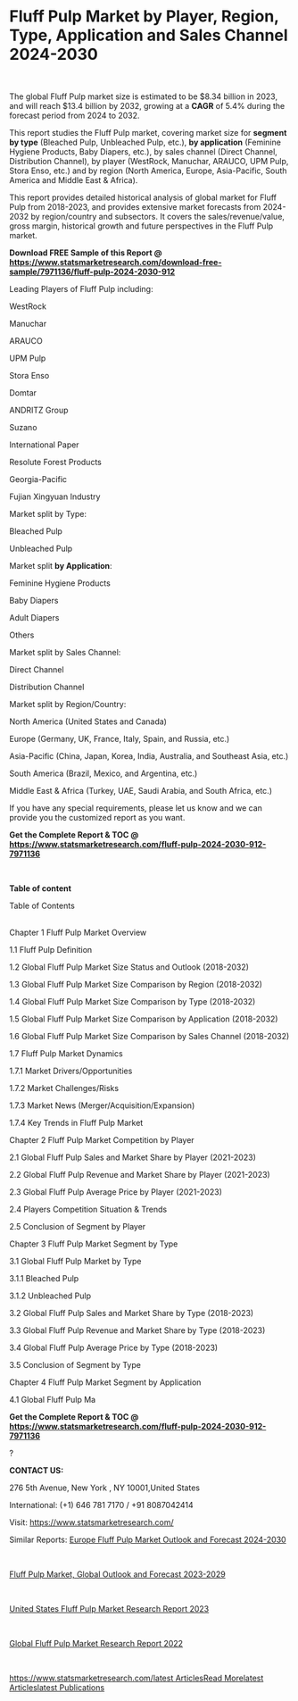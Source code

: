 <h1>Fluff Pulp Market by Player, Region, Type, Application and Sales Channel 2024-2030</h1><br/><p>The global Fluff Pulp market size is estimated to be $8.34 billion in 2023, and will reach $13.4 billion by 2032, growing at a <strong>CAGR</strong> of 5.4% during the forecast period from 2024 to 2032.</p>
 
 
 
 <p>This report studies the Fluff Pulp market, covering market size for <strong>segment by type</strong> (Bleached Pulp, Unbleached Pulp, etc.), <strong>by application</strong> (Feminine Hygiene Products, Baby Diapers, etc.), by sales channel (Direct Channel, Distribution Channel), by player (WestRock, Manuchar, ARAUCO, UPM Pulp, Stora Enso, etc.) and by region (North America, Europe, Asia-Pacific, South America and Middle East & Africa).</p>
 
 
 
 <p>This report provides detailed historical analysis of global market for Fluff Pulp from 2018-2023, and provides extensive market forecasts from 2024-2032 by region/country and subsectors. It covers the sales/revenue/value, gross margin, historical growth and future perspectives in the Fluff Pulp market.</p>
 
 
 
 <p><strong>Download FREE Sample of this Report @ <a href="https://www.statsmarketresearch.com/download-free-sample/7971136/fluff-pulp-2024-2030-912">https://www.statsmarketresearch.com/download-free-sample/7971136/fluff-pulp-2024-2030-912</a></strong></p>
 
 
 
 <p>Leading Players of Fluff Pulp including:</p>
 
 
 
 <p>WestRock</p>
 
 
 
 <p>Manuchar</p>
 
 
 
 <p>ARAUCO</p>
 
 
 
 <p>UPM Pulp</p>
 
 
 
 <p>Stora Enso</p>
 
 
 
 <p>Domtar</p>
 
 
 
 <p>ANDRITZ Group</p>
 
 
 
 <p>Suzano</p>
 
 
 
 <p>International Paper</p>
 
 
 
 <p>Resolute Forest Products</p>
 
 
 
 <p>Georgia-Pacific</p>
 
 
 
 <p>Fujian Xingyuan Industry</p>
 
 
 
 <p>Market split by Type:</p>
 
 
 
 <p>Bleached Pulp</p>
 
 
 
 <p>Unbleached Pulp</p>
 
 
 
 <p>Market split <strong>by Application</strong>:</p>
 
 
 
 <p>Feminine Hygiene Products</p>
 
 
 
 <p>Baby Diapers</p>
 
 
 
 <p>Adult Diapers</p>
 
 
 
 <p>Others</p>
 
 
 
 <p>Market split by Sales Channel:</p>
 
 
 
 <p>Direct Channel</p>
 
 
 
 <p>Distribution Channel</p>
 
 
 
 <p>Market split by Region/Country:</p>
 
 
 
 <p>North America (United States and Canada)</p>
 
 
 
 <p>Europe (Germany, UK, France, Italy, Spain, and Russia, etc.)</p>
 
 
 
 <p>Asia-Pacific (China, Japan, Korea, India, Australia, and Southeast Asia, etc.)</p>
 
 
 
 <p>South America (Brazil, Mexico, and Argentina, etc.)</p>
 
 
 
 <p>Middle East & Africa (Turkey, UAE, Saudi Arabia, and South Africa, etc.)</p>
 
 
 
 <p>If you have any special requirements, please let us know and we can provide you the customized report as you want.</p>
 
 
 
 <div><b>Get the Complete Report & TOC @ <a href="https://www.statsmarketresearch.com/fluff-pulp-2024-2030-912-7971136">https://www.statsmarketresearch.com/fluff-pulp-2024-2030-912-7971136</a></b></div>
 
 
 
 <p><br />
 
 <b>Table of content</b></p>
 
 
 
 <p>Table of Contents<br />
 
 <br />
 
 Chapter 1 Fluff Pulp Market Overview<br />
 
 1.1 Fluff Pulp Definition<br />
 
 1.2 Global Fluff Pulp Market Size Status and Outlook (2018-2032)<br />
 
 1.3 Global Fluff Pulp Market Size Comparison by Region (2018-2032)<br />
 
 1.4 Global Fluff Pulp Market Size Comparison by Type (2018-2032)<br />
 
 1.5 Global Fluff Pulp Market Size Comparison by Application (2018-2032)<br />
 
 1.6 Global Fluff Pulp Market Size Comparison by Sales Channel (2018-2032)<br />
 
 1.7 Fluff Pulp Market Dynamics<br />
 
 1.7.1 Market Drivers/Opportunities<br />
 
 1.7.2 Market Challenges/Risks<br />
 
 1.7.3 Market News (Merger/Acquisition/Expansion)<br />
 
 1.7.4 Key Trends in Fluff Pulp Market<br />
 
 Chapter 2 Fluff Pulp Market Competition by Player<br />
 
 2.1 Global Fluff Pulp Sales and Market Share by Player (2021-2023)<br />
 
 2.2 Global Fluff Pulp Revenue and Market Share by Player (2021-2023)<br />
 
 2.3 Global Fluff Pulp Average Price by Player (2021-2023)<br />
 
 2.4 Players Competition Situation & Trends<br />
 
 2.5 Conclusion of Segment by Player<br />
 
 Chapter 3 Fluff Pulp Market Segment by Type<br />
 
 3.1 Global Fluff Pulp Market by Type<br />
 
 3.1.1 Bleached Pulp<br />
 
 3.1.2 Unbleached Pulp<br />
 
 3.2 Global Fluff Pulp Sales and Market Share by Type (2018-2023)<br />
 
 3.3 Global Fluff Pulp Revenue and Market Share by Type (2018-2023)<br />
 
 3.4 Global Fluff Pulp Average Price by Type (2018-2023)<br />
 
 3.5 Conclusion of Segment by Type<br />
 
 Chapter 4 Fluff Pulp Market Segment by Application<br />
 
 4.1 Global Fluff Pulp Ma</p>
 
 
 
 <div><b>Get the Complete Report & TOC @ <a href="https://www.statsmarketresearch.com/fluff-pulp-2024-2030-912-7971136">https://www.statsmarketresearch.com/fluff-pulp-2024-2030-912-7971136</a></b></div>
 
 
 
 <p>? </p>
 
 
 
 <p><b>CONTACT US:</b><br />
 
 276 5th Avenue, New York , NY 10001,United States<br />
 
 International: (+1) 646 781 7170 / +91 8087042414<br />
 
 Visit: <a href="https://www.statsmarketresearch.com/">https://www.statsmarketresearch.com/</a><br />
 
 Similar Reports: <a href="https://www.statsmarketresearch.com/fluff-pulp-2024-2030-912-7971136">Europe Fluff Pulp Market Outlook and Forecast 2024-2030</a><br />
 
 <br />
 
 <a href="https://www.statsmarketresearch.com/fluff-pulp-2024-2030-912-7971136">Fluff Pulp Market, Global Outlook and Forecast 2023-2029</a><br />
 
 <br />
 
 <a href="https://www.statsmarketresearch.com/fluff-pulp-2024-2030-912-7971136">United States Fluff Pulp Market Research Report 2023</a><br />
 
 <br />
 
 <a href="https://www.statsmarketresearch.com/fluff-pulp-2024-2030-912-7971136">Global Fluff Pulp Market Research Report 2022</a><br />
 
 <br />
 
 <a href="https://gyeongbokgung.com">https://www.statsmarketresearch.com/</a><a href="https://hallyeomaritime.com">latest Articles</a><a href="https://jingwansa.com">Read More</a><a href="https://nguoiviet.jp/">latest Articles</a><a href="https://www.intelmarketresearch.com/">latest Publications</a></p>